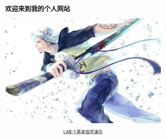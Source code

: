 ## **欢迎来到我的个人网站**
<center>
  <img src="https://github.com/nanyangcheng/chengpeng.github.com/raw/master/psb%20(4).jpg" > 
  <center>
 

 [LAB-1:基本信号演示]("https://github.com/nanyangcheng/chengpeng.github.com/raw/master/lab-1.md")
 
